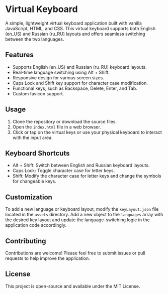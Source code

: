 # Virtual Keyboard

A simple, lightweight virtual keyboard application built with vanilla JavaScript, HTML, and CSS. This virtual keyboard supports both English (en_US) and Russian (ru_RU) layouts and offers seamless switching between the two languages.

## Features

- Supports English (en_US) and Russian (ru_RU) keyboard layouts.
- Real-time language switching using Alt + Shift.
- Responsive design for various screen sizes.
- Caps Lock and Shift key support for character case modification.
- Functional keys, such as Backspace, Delete, Enter, and Tab.
- Custom favicon support.

## Usage

1. Clone the repository or download the source files.
2. Open the `index.html` file in a web browser.
3. Click or tap on the virtual keys or use your physical keyboard to interact with the input area.

## Keyboard Shortcuts

- Alt + Shift: Switch between English and Russian keyboard layouts.
- Caps Lock: Toggle character case for letter keys.
- Shift: Modify the character case for letter keys and change the symbols for changeable keys.

## Customization

To add a new language or keyboard layout, modify the `keyLayout.json` file located in the `assets` directory. Add a new object to the `languages` array with the desired key layout and update the language-switching logic in the application code accordingly.

## Contributing

Contributions are welcome! Please feel free to submit issues or pull requests to help improve the application.

## License

This project is open-source and available under the MIT License.
